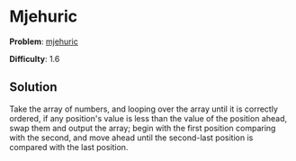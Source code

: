 # Mjehuric

**Problem**: [mjehuric](https://open.kattis.com/problems/mjehuric)

**Difficulty**: 1.6

## Solution

Take the array of numbers, and looping over the array until it is correctly ordered, if any position's value is less than the value of the position ahead, swap them and output the array; begin with the first position comparing with the second, and move ahead until the second-last position is compared with the last position.
